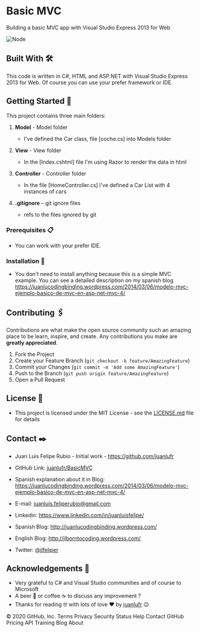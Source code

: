 <!-- Basic MVC app ASP .NET MVC 4 -->

# Basic MVC

Building a basic MVC app with Visual Studio Express 2013 for Web

![Node](https://github.com/juanlufr/basicMVC/blob/master/node-js.png)

## Built With 🛠️

This code is written in C#, HTML and ASP.NET with Visual Studio Express 2013 for Web.
Of course you can use your prefer framework or IDE.


<!-- GETTING STARTED -->

## Getting Started 🚀

This project contains three main folders:

1. **Model** - Model folder

   - I've defined the Car class, file [coche.cs] into Models folder

2. **View** - View folder

   - In the [Index.cshtml] file I'm using Razor to render the data in html

3. **Controller** - Controller folder

   - In the file [HomeController.cs] I've defined a Car List with 4 instances of cars

4. **.gitignore** – git ignore files

   - refs to the files ignored by git

### Prerequisites 📋

- You can work with your prefer IDE.

### Installation 🔧

- You don't need to install anything because this is a simple MVC example. You can see a detailed description on my spanish blog https://juanlucodingbinding.wordpress.com/2014/03/06/modelo-mvc-ejemplo-basico-de-mvc-en-asp-net-mvc-4/

<!-- CONTRIBUTING -->

## Contributing 🖇️

Contributions are what make the open source community such an amazing place to be learn, inspire, and create. Any contributions you make are **greatly appreciated**.

1. Fork the Project
2. Create your Feature Branch (`git checkout -b feature/AmazingFeature`)
3. Commit your Changes (`git commit -m 'Add some AmazingFeature'`)
4. Push to the Branch (`git push origin feature/AmazingFeature`)
5. Open a Pull Request

<!-- LICENSE -->

## License 📄

- This project is licensed under the MIT License - see the [LICENSE.md](https://github.com/juanlufr/BasicMVC/blob/master/LICENSE.md) file for details

<!-- CONTACT -->

## Contact ✒️

- Juan Luis Felipe Rubio - Initial work - https://github.com/juanlufr

- GitHub Link: [juanlufr/BasicMVC](https://github.com/juanlufr/BasicMVC)

- Spanish explanation about it in Blog: https://juanlucodingbinding.wordpress.com/2014/03/06/modelo-mvc-ejemplo-basico-de-mvc-en-asp-net-mvc-4/

- E-mail: juanluis.feliperubio@gmail.com

- Linkedin: https://www.linkedin.com/in/juanluisfelipe/

- Spanish Blog: http://juanlucodingbinding.wordpress.com/

- English Blog: http://jlborntocoding.wordpress.com/

- Twitter: [@jlfeliper](https://twitter.com/jlfeliper)

<!-- ACKNOWLEDGEMENTS -->

## Acknowledgements 🎁

- Very grateful to C# and Visual Studio communities and of course to Microsoft
- A beer 🍺 or coffee ☕ to discuss any improvement ?
- Thanks for reading 🤓 with lots of love ❤️ by [juanlufr](https://github.com/juanlufr) 😉

© 2020 GitHub, Inc.
Terms
Privacy
Security
Status
Help
Contact GitHub
Pricing
API
Training
Blog
About
